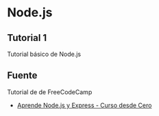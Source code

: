# Node.js

## Tutorial 1

Tutorial básico de Node.js

## Fuente

Tutorial de de FreeCodeCamp

* [Aprende Node.js y Express - Curso desde Cero](https://www.youtube.com/watch?v=1hpc70_OoAg)

